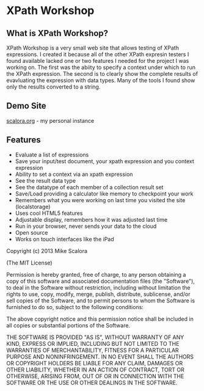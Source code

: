 # XPath Workshop

## What is XPath Workshop?

XPath Workshop is a very small web site that allows testing of XPath expressions. I
created it because all of the other XPath expresin testers I found available lacked
one or two features I needed for the project I was working on. The first was the
abiity to specify a context under which to run the XPath expression. The second is
to clearly show the complete results of evavluating the expression with data types.
Many of the tools I found show only the results converted to a string.

## Demo Site

[scalora.org](http://sites.scalora.org/xpath) - my personal instance

## Features

* Evaluate a list of expressions
* Save your input/test document, your xpath expression and you context expression
* Ability to set a context via an xpath expression
* See the result data type
* See the datatype of each member of a collection result set
* Save/Load providing a calculator like memory to checkpoint your work
* Remembers what you were working on last time you visited the site (localstorage)
* Uses cool HTML5 features
* Adjustable display, remembers how it was adjusted last time
* Run in your browser, never sends your data to the cloud
* Open source
* Works on touch interfaces like the iPad

Copyright (c) 2013 Mike Scalora

(The MIT License)

Permission is hereby granted, free of charge, to any person obtaining a copy
of this software and associated documentation files (the "Software"), to deal
in the Software without restriction, including without limitation the rights
to use, copy, modify, merge, publish, distribute, sublicense, and/or sell
copies of the Software, and to permit persons to whom the Software is
furnished to do so, subject to the following conditions:

The above copyright notice and this permission notice shall be included in
all copies or substantial portions of the Software.

THE SOFTWARE IS PROVIDED "AS IS", WITHOUT WARRANTY OF ANY KIND, EXPRESS OR
IMPLIED, INCLUDING BUT NOT LIMITED TO THE WARRANTIES OF MERCHANTABILITY,
FITNESS FOR A PARTICULAR PURPOSE AND NONINFRINGEMENT. IN NO EVENT SHALL THE
AUTHORS OR COPYRIGHT HOLDERS BE LIABLE FOR ANY CLAIM, DAMAGES OR OTHER
LIABILITY, WHETHER IN AN ACTION OF CONTRACT, TORT OR OTHERWISE, ARISING
FROM, OUT OF OR IN CONNECTION WITH THE SOFTWARE OR THE USE OR OTHER DEALINGS
IN THE SOFTWARE.
